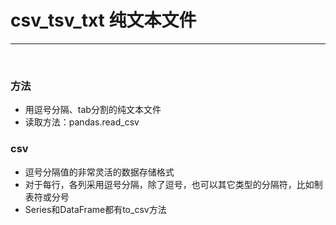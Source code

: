 # csv_tsv_txt 纯文本文件

---------

<br>

### 方法
- 用逗号分隔、tab分割的纯文本文件
- 读取方法：pandas.read_csv


### csv
- 逗号分隔值的非常灵活的数据存储格式
- 对于每行，各列采用逗号分隔，除了逗号，也可以其它类型的分隔符，比如制表符或分号
- Series和DataFrame都有to_csv方法


